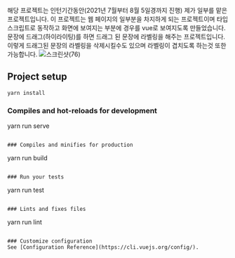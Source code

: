 해당 프로젝트는 인턴기간동안(2021년 7월부터 8월 5일경까지 진행) 제가 일부를 맡은 프로젝트입니다. 이 프로젝트는 웹 페이지의 일부분을 차지하게 되는 프로젝트이며 타입스크립트로 동작하고 화면에 보여지는 부분에 경우를 vue로 보여지도록 만들었습니다. 문장에 드래그(하이라이팅)를 하면 드래그 된 문장에 라벨링을 해주는 프로젝트입니다. 이렇게 드래그된 문장의 라벨링을 삭제시킬수도 있으며 라벨링이 겹치도록 하는것 또한 가능합니다. 
![스크린샷(76)](https://user-images.githubusercontent.com/52379503/128648387-ad211022-e9d1-4cc3-aa5f-205889793649.png)


## Project setup
```
yarn install
```

### Compiles and hot-reloads for development

yarn run serve
```

### Compiles and minifies for production
```
yarn run build
```

### Run your tests
```
yarn run test
```

### Lints and fixes files
```
yarn run lint
```

### Customize configuration
See [Configuration Reference](https://cli.vuejs.org/config/).

